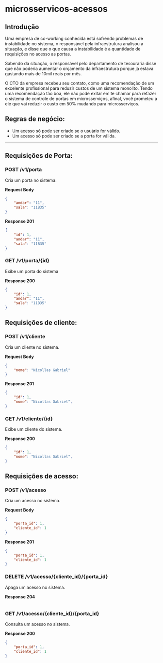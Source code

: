 # microsservicos-acessos

## Introdução
  Uma empresa de co-working conhecida está sofrendo problemas de instabilidade no sistema, o responsável pela infraestrutura analisou a situação, e disse que o que causa a instabilidade é a quantidade de requisições no acesso as portas.

  Sabendo da situação, o responsável pelo departamento de tesouraria disse que não poderia aumentar o orçamento da infraestrutura porque já estava gastando mais de 10mil reais por mês.

  O CTO da empresa recebeu seu contato, como uma recomendação de um excelente profissional para reduzir custos de um sistema monolito. Tendo uma recomendação tão boa, ele não pode exitar em te chamar para refazer o sistema de controle de portas em microsserviços, afinal, você prometeu a ele que vai reduzir o custo em 50% mudando para microsserviços.

 ## Regras de negócio:
  - Um acesso só pode ser criado se o usuário for válido.
  - Um acesso só pode ser criado se a porta for válida.

___
 ## Requisições de Porta:

 ### POST /v1/porta
Cria um porta no sistema.

**Request Body**
```json
{
    "andar": "11",
    "sala": "11B35" 
}
```

**Response 201**
```json
{
    "id": 1,
    "andar": "11",
    "sala": "11B35" 
}
```

 ### GET /v1/porta/{id}
Exibe um porta do sistema

**Response 200**
```json
{
    "id": 1,
    "andar": "11",
    "sala": "11B35" 
}
```

 ## Requisições de cliente:

 ### POST /v1/cliente
Cria um cliente no sistema.

**Request Body**
```json
{
    "nome": "Nicollas Gabriel"
}
```

**Response 201**
```json
{
    "id": 1,
    "nome": "Nicollas Gabriel",
}
```
 ### GET /v1/cliente/{id}
Exibe um cliente do sistema.

**Response 200**
```json
{
    "id": 1,
    "nome": "Nicollas Gabriel",
}
```
 ## Requisições de acesso:

 ### POST /v1/acesso
Cria um acesso no sistema.

**Request Body**
```json
{
    "porta_id": 1,
    "cliente_id": 1
}
```

**Response 201**
```json
{
    "porta_id": 1,
    "cliente_id": 1
}
```

### DELETE /v1/acesso/{cliente_id}/{porta_id}
Apaga um acesso no sistema.

**Response 204**
```json
```

### GET /v1/acesso/{cliente_id}/{porta_id}
Consulta um acesso no sistema.

**Response 200**
```json
{
    "porta_id": 1,
    "cliente_id": 1
}
```

